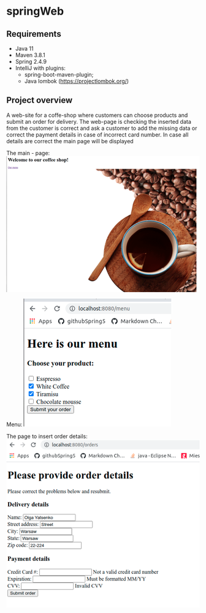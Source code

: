 # springWeb
## Requirements
* Java 11
* Maven 3.8.1
* Spring 2.4.9
* IntelliJ with plugins: 
  *  spring-boot-maven-plugin;
  *  Java lombok (https://projectlombok.org/)

## Project overview

A web-site for a coffe-shop where customers can choose products and submit an order for delivery. The web-page is checking the inserted data from the customer is correct and ask a customer to add the missing data or correct the payment details in case of incorrect card number. In case all details are correct the main page will be displayed

The main - page:
![alt text](https://github.com/OlgaYatsenko/springWeb/blob/master/src/main/resources/static/images/Web_page1.png)

Menu:
![alt text](https://github.com/OlgaYatsenko/springWeb/blob/master/src/main/resources/static/images/Menu.png)

The page to insert order details:
![alt text](https://github.com/OlgaYatsenko/springWeb/blob/master/src/main/resources/static/images/SubmittingIncOrder.png)
